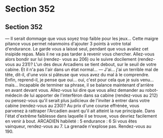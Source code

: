# Section 352

## Section 352

— Il serait dommage que vous soyez trop faible pour les jeux...
Cette maigre pitance vous permet néanmoins d'ajouter 3 points à
votre total d'endurance. Le garde vous a laissé seul, pendant
que vous avaliez cet insipide repas. Mais il ne va pas tarder à
revenir vous chercher. Allez-vous alors bondir sur lui (rendez-
vous au 206) ou le suivre docilement (rendez-vous au 231)?
L'un des deux Arcadiens se tient debout, sur le seuil de votre
cabine. Et il n'a pas l'air dans un état normal...
— J'ai... j'ai un terrible mal de tête, dit-il, d'une voix si pâteuse
que vous avez du mal à le comprendre. Enfin, reprend-il, je
pense que oui... oui, c'est pour cela que je suis venu... mais...
Incapable de terminer sa phrase, il se balance maintenant
d'arrière en avant devant vous. Allez-vous lui dire que vous allez
demander au robot-médecin de lui apporter de l'interféron dans
sa cabine (rendez-vous au 212) ou pensez-vous qu'il serait plus
judicieux de l'inviter à entrer dans votre cabine (rendez-vous au
230)?
Au prix d'une course effrénée, vous parvenez à rattraper
l'Arcadien avant qu'il ait atteint la rue principale. Dans l'état
d'extrême faiblesse dans laquelle il se trouve, vous devriez
facilement en venir à bout.
ARCADIEN habileté : 5 endurance : 6
Si vous êtes vainqueur, rendez-vous au 7.
La grenade n'explose pas. Rendez-vous au 190.